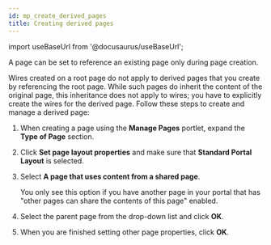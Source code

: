 ```yaml
---
id: mp_create_derived_pages
title: Creating derived pages
---
```

import useBaseUrl from '@docusaurus/useBaseUrl';



A page can be set to reference an existing page only during page creation.

Wires created on a root page do not apply to derived pages that you create by referencing the root page. While such pages do inherit the content of the original page, this inheritance does not apply to wires; you have to explicitly create the wires for the derived page. Follow these steps to create and manage a derived page:

1.  When creating a page using the **Manage Pages** portlet, expand the **Type of Page** section.

2.  Click **Set page layout properties** and make sure that **Standard Portal Layout** is selected.

3.  Select **A page that uses content from a shared page**.

    You only see this option if you have another page in your portal that has "other pages can share the contents of this page" enabled.

4.  Select the parent page from the drop-down list and click **OK**.

5.  When you are finished setting other page properties, click **OK**.


